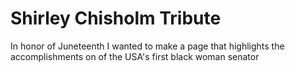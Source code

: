 # Shirley Chisholm Tribute
 In honor of Juneteenth I wanted to make a page that highlights the accomplishments on of the USA's first black woman senator
